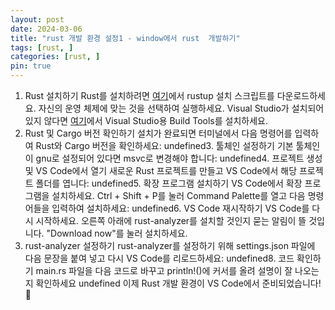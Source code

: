 ```yaml
---
layout: post
date: 2024-03-06
title: "rust 개발 환경 설정1 - window에서 rust  개발하기"
tags: [rust, ]
categories: [rust, ]
pin: true
---
```


1. Rust 설치하기
Rust를 설치하려면 [여기](https://www.rust-lang.org/tools/install)에서 rustup 설치 스크립트를 다운로드하세요. 자신의 운영 체제에 맞는 것을 선택하여 실행하세요. Visual Studio가 설치되어 있지 않다면 [여기](https://visualstudio.microsoft.com/ko/downloads/)에서 Visual Studio용 Build Tools를 설치하세요.
2. Rust 및 Cargo 버전 확인하기
설치가 완료되면 터미널에서 다음 명령어를 입력하여 Rust와 Cargo 버전을 확인하세요:
undefined3. 툴체인 설정하기
기본 툴체인이 gnu로 설정되어 있다면 msvc로 변경해야 합니다:
undefined4. 프로젝트 생성 및 VS Code에서 열기
새로운 Rust 프로젝트를 만들고 VS Code에서 해당 프로젝트 폴더를 엽니다:
undefined5. 확장 프로그램 설치하기
VS Code에서 확장 프로그램을 설치하세요. Ctrl + Shift + P를 눌러 Command Palette를 열고 다음 명령어들을 입력하여 설치하세요:
undefined6. VS Code 재시작하기
VS Code를 다시 시작하세요. 오른쪽 아래에 rust-analyzer를 설치할 것인지 묻는 알림이 뜰 것입니다. "Download now"를 눌러 설치하세요.
7. rust-analyzer 설정하기
rust-analyzer를 설정하기 위해 settings.json 파일에 다음 문장을 붙여 넣고 다시 VS Code를 리로드하세요:
undefined8. 코드 확인하기
main.rs 파일을 다음 코드로 바꾸고 println!()에 커서를 올려 설명이 잘 나오는지 확인하세요
undefined
이제 Rust 개발 환경이 VS Code에서 준비되었습니다! 🦀

